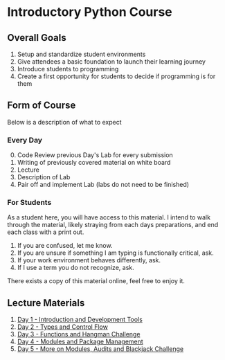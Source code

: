 # Introductory Python Course

## Overall Goals
1. Setup and standardize student environments
1. Give attendees a basic foundation to launch their learning journey
3. Introduce students to programming
3. Create a first opportunity for students to decide if programming is for them

## Form of Course
Below is a description of what to expect

### Every Day
0. Code Review previous Day's Lab for every submission
2. Writing of previously covered material on white board
1. Lecture
3. Description of Lab
4. Pair off and implement Lab (labs do not need to be finished)

### For Students
As a student here, you will have access to this material. I intend to walk through the material, likely straying from each days preparations, and end each class with a print out.

1. If you are confused, let me know.
2. If you are unsure if something I am typing is functionally critical, ask.
3. If your work environment behaves differently, ask.
4. If I use a term you do not recognize, ask.

There exists a copy of this material online, feel free to enjoy it.

## Lecture Materials
1. [Day 1 - Introduction and Development Tools](./1DAY.md)
2. [Day 2 - Types and Control Flow](./2DAY.md)
3. [Day 3 - Functions and Hangman Challenge](./3DAY.md)
4. [Day 4 - Modules and Package Management](./4DAY.md)
4. [Day 5 - More on Modules, Audits and Blackjack Challenge](./5DAY.md)

